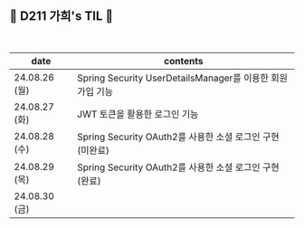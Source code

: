 ## 🐰 D211 가희's TIL 🐰
<br>

| date | contents |
| --- | --- |
|24.08.26 (월)|Spring Security UserDetailsManager를 이용한 회원가입 기능|
|24.08.27 (화)|JWT 토큰을 활용한 로그인 기능|
|24.08.28 (수)|Spring Security OAuth2를 사용한 소셜 로그인 구현(미완료)|
|24.08.29 (목)|Spring Security OAuth2를 사용한 소셜 로그인 구현(완료)|
|24.08.30 (금)||
